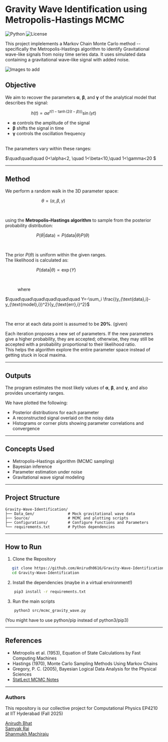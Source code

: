 # Gravity Wave Identification using Metropolis-Hastings MCMC

![Python](https://img.shields.io/badge/Python-3.8%2B-blue) ![License](https://img.shields.io/badge/license-MIT-green) 

This project implelements a Markov Chain Monte Carlo method -- specifically the Metropolis-Hastings algorithm to identify Gravitational wave-like signals from noisy time series data.
It uses simulated data containing a gravitational wave–like signal with added noise.

![Images to add]()

## Objective
We aim to recover the parameters **α**, **β**, and **γ** of the analytical model that describes the signal:

$\quad\quad\quad\quad\quad h(t)=\alpha e^{t\left(1-\tanh\left(2(t-\beta)\right)\right)}\sin(\gamma t)$


* **α** controls the amplitude of the signal  
* **β** shifts the signal in time  
* **γ** controls the oscillation frequency  

<br>
The parameters vary within these ranges:


$\quad\quad\quad 0<\alpha<2, \quad 1<\beta<10,\quad 1<\gamma<20 $

---

## Method

We perform a random walk in the 3D parameter space:

$\quad\quad\quad\quad\quad\quad\quad \theta = (\alpha,\beta,\gamma)$


<br>

using the **Metropolis–Hastings algorithm** to sample from the posterior probability distribution:


$\quad\quad\quad\quad\quad\quad P(\theta | \text{data}) \propto P(\text{data}|\theta)P(\theta)$


<br>

The prior $P(\theta)$ is uniform within the given ranges.  
The likelihood is calculated as:

$\quad\quad\quad\quad\quad\quad P(\text{data}|\theta) \propto \exp(Y)$

<br>

<p align="left">&nbsp;&nbsp;&nbsp;&nbsp;&nbsp;&nbsp;&nbsp;&nbsp;&nbsp;&nbsp;where</p>

$\quad\quad\quad\quad\quad\quad Y=-\sum_i \frac{(y_{\text{data},i}-y_{\text{model},i})^2}{y_{\text{err},i}^2}$

<br>


The error at each data point is assumed to be **20%**. (given)

Each iteration proposes a new set of parameters. If the new parameters give a higher probability, they are accepted; otherwise, they may still be accepted with a probability proportional to their likelihood ratio.  
This helps the algorithm explore the entire parameter space instead of getting stuck in local maxima.

---

## Outputs

The program estimates the most likely values of **α**, **β**, and **γ**, and also provides uncertainty ranges.  

We have plotted the following:
- Posterior distributions for each parameter  
- A reconstructed signal overlaid on the noisy data  
- Histograms or corner plots showing parameter correlations and convergence  

---

## Concepts Used

- Metropolis–Hastings algorithm (MCMC sampling)  
- Bayesian inference  
- Parameter estimation under noise  
- Gravitational wave signal modeling  

---
## Project Structure
```text
Gravity-Wave-Identification/
├── Data_Gen/               # Mock gravitational wave data
├── Source/                 # MCMC and plotting scripts
├── Configurations/         # Configure Functions and Parameters 
└── requirements.txt        # Python dependencies
```
---
## How to Run
1. Clone the Repository
```bash
   git clone https://github.com/Anirudh0616/Gravity-Wave-Identification.git
   cd Gravity-Wave-Identification
```
2. Install the dependencies (maybe in a virtual environment!)
```bash
    pip3 install -r requirements.txt
```
3. Run the main scripts
```bash
    python3 src/mcmc_gravity_wave.py
```

(You might have to use python/pip instead of python3/pip3)

---
## References

- Metropolis et al. (1953), Equation of State Calculations by Fast Computing Machines
- Hastings (1970), Monte Carlo Sampling Methods Using Markov Chains
- Gregory, P. C. (2005), Bayesian Logical Data Analysis for the Physical Sciences
 - [StatLect MCMC Notes](https://www.statlect.com/fundamentals-of-statistics/Metropolis-Hastings-algorithm)
---
### Authors
This repository is our collective project for Computational Physics EP4210 at IIT Hyderabad (Fall 2025)


[Anirudh Bhat](https://github.com/Anirudh0616)  
[Samyak Rai](https://github.com/Sammybro11)  
[Shanmukh Machiraju](https://github.com/1mach0)

